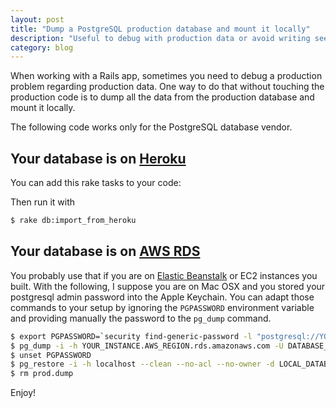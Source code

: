 ```yaml
---
layout: post
title: "Dump a PostgreSQL production database and mount it locally"
description: "Useful to debug with production data or avoid writing seeds"
category: blog
---
```


When working with a Rails app, sometimes you need to debug a production problem
regarding production data. One way to do that without touching the production
code is to dump all the data from the production database and mount it locally.

The following code works only for the PostgreSQL database vendor.

## Your database is on [Heroku](https://www.heroku.com/postgres)

You can add this rake tasks to your code:

<script src="https://gist.github.com/ssaunier/8c88cbdce09d47581975.js"></script>

Then run it with

```bash
$ rake db:import_from_heroku
```

## Your database is on [AWS RDS](aws.amazon.com/rds/)

You probably use that if you are on [Elastic Beanstalk](http://aws.amazon.com/elasticbeanstalk/) or EC2 instances you built. With the following, I suppose you are on Mac OSX and you stored your
postgresql admin password into the Apple Keychain. You can adapt those commands to your setup
by ignoring the `PGPASSWORD` environment variable and providing manually the password to the
`pg_dump` command.

```bash
$ export PGPASSWORD=`security find-generic-password -l "postgresql://YOUR_INSTANCE.AWS_REGION.rds.amazonaws.com" -g 2>&1 | grep "password" | cut -d \" -f 2`
$ pg_dump -i -h YOUR_INSTANCE.AWS_REGION.rds.amazonaws.com -U DATABASE_USER -d DATABASE_SCHEMA -F c -b -v -f prod.dump
$ unset PGPASSWORD
$ pg_restore -i -h localhost --clean --no-acl --no-owner -d LOCAL_DATABASE_SCHEMA -v prod.dump
$ rm prod.dump
```

Enjoy!
